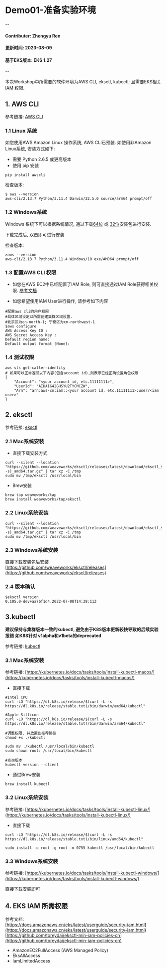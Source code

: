 # Demo01-准备实验环境

--
#### Contributer: Zhengyu Ren
#### 更新时间: 2023-08-09
#### 基于EKS版本: EKS 1.27
--


本次Workshop中所需要的软件环境为AWS CLI, eksctl, kubectl; 且需要EKS相关IAM 权限.

## 1. AWS CLI
参考链接: [AWS CLI](https://aws.amazon.com/cli/)

### 1.1 Linux 系统
如您使用AWS Amazon Linux 操作系统, AWS CLI已预装.
如使用非Amazon Linux系统, 安装方式如下:
* 需要 Python 2.6.5 或更高版本
* 使用 pip 安装

```
pip install awscli
```
检查版本:

```
$ aws --version
aws-cli/2.13.7 Python/3.11.4 Darwin/22.5.0 source/arm64 prompt/off
```

### 1.2 Windows系统
Windows 系统下可以根据系统情况, 通过下载[64位](https://s3.amazonaws.com/aws-cli/AWSCLI64.msi) 或 [32位](https://s3.amazonaws.com/aws-cli/AWSCLI32.msi)安装包进行安装.

下载完成后, 双击即可进行安装.

检查版本:

```
>aws --version
aws-cli/2.13.7 Python/3.11.4 Windows/10 exe/AMD64 prompt/off
```

### 1.3 配置AWS CLI 权限
* 如您在AWS EC2中已经配置了IAM Role, 则可直接通过IAM Role获得相关权限.
	[参考文档](https://docs.amazonaws.cn/AWSEC2/latest/UserGuide/iam-roles-for-amazon-ec2.html)

* 如您希望使用IAM User进行操作, 请参考如下内容

```
#配置aws cli的用户权限
#具体区域设定以所需创建集群区域设置.
#北京区为cn-north-1; 宁夏区为cn-northwest-1
$aws configure
AWS Access Key ID :
AWS Secret Access Key :
Default region name:
Default output format [None]:
```

### 1.4 测试权限

```
aws sts get-caller-identity
# 如果可以正常返回以下内容(包含account id),则表示已经正确设置角色权限
{
    "Account": "<your account id, etc.11111111>", 
    "UserId": "AIDAIG42GHSYU2TYCMCZW", 
    "Arn": "arn:aws-cn:iam::<your account id, etc.11111111>:user/<iam user>"
}
```


## 2. eksctl
参考链接: [eksctl](https://eksctl.io/)

### 2.1 Mac系统安装
* 直接下载安装方式

```
curl --silent --location "https://github.com/weaveworks/eksctl/releases/latest/download/eksctl_$(uname -s)_amd64.tar.gz" | tar xz -C /tmp
sudo mv /tmp/eksctl /usr/local/bin
```

* Brew安装

```
brew tap weaveworks/tap
brew install weaveworks/tap/eksctl
```

### 2.2 Linux系统安装

```
curl --silent --location "https://github.com/weaveworks/eksctl/releases/latest/download/eksctl_$(uname -s)_amd64.tar.gz" | tar xz -C /tmp
sudo mv /tmp/eksctl /usr/local/bin
```

### 2.3 Windows系统安装
直接下载安装包后安装
<br>[https://github.com/weaveworks/eksctl/releases](https://github.com/weaveworks/eksctl/releases)

### 2.4 版本确认
```
$eksctl version
0.105.0-dev+aa76f1d4.2022-07-08T14:38:11Z
```

## 3.kubectl
**建议保持与集群版本一致的kubectl, 避免由于K8S版本更新较快导致的后续实验报错**
**如K8S针对 v1alpha和v1beta的deprecated**


参考链接: [kubectl](https://kubernetes.io/docs/tasks/tools/)

### 3.1 Mac系统安装
参考链接: [https://kubernetes.io/docs/tasks/tools/install-kubectl-macos/](https://kubernetes.io/docs/tasks/tools/install-kubectl-macos/)

* 直接下载

```
#Intel CPU
curl -LO "https://dl.k8s.io/release/$(curl -L -s https://dl.k8s.io/release/stable.txt)/bin/darwin/amd64/kubectl"

#Apple Sillicon
curl -LO "https://dl.k8s.io/release/$(curl -L -s https://dl.k8s.io/release/stable.txt)/bin/darwin/arm64/kubectl"

#调整权限, 并放置到推荐路径
chmod +x ./kubectl

sudo mv ./kubectl /usr/local/bin/kubectl
sudo chown root: /usr/local/bin/kubectl

#查询版本
kubectl version --client
```

* 通过Brew安装

```
brew install kubectl
```

### 3.2 Linux系统安装
参考链接: [https://kubernetes.io/docs/tasks/tools/install-kubectl-linux/](https://kubernetes.io/docs/tasks/tools/install-kubectl-linux/)

* 直接下载

```
curl -LO "https://dl.k8s.io/release/$(curl -L -s https://dl.k8s.io/release/stable.txt)/bin/linux/amd64/kubectl"

sudo install -o root -g root -m 0755 kubectl /usr/local/bin/kubectl
```

### 3.3 Windows系统安装
参考链接: [https://kubernetes.io/docs/tasks/tools/install-kubectl-windows/](https://kubernetes.io/docs/tasks/tools/install-kubectl-windows/)

直接下载安装即可

## 4. EKS IAM 所需权限
参考文档:
<br>[https://docs.amazonaws.cn/eks/latest/userguide/security-iam.html](https://docs.amazonaws.cn/eks/latest/userguide/security-iam.html)
<br>[https://github.com/toreydai/eksctl-min-iam-policies-cn](https://github.com/toreydai/eksctl-min-iam-policies-cn)

* AmazonEC2FullAccess (AWS Managed Policy)
* EksAllAccess
* IamLimitedAccess
